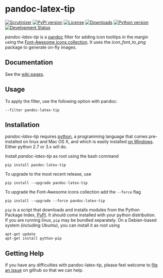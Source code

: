 # pandoc-latex-tip
[![Scrutinizer](https://img.shields.io/scrutinizer/g/chdemko/pandoc-latex-tip.svg)](https://scrutinizer-ci.com/g/chdemko/pandoc-latex-tip/)
[![PyPI version](https://img.shields.io/pypi/v/pandoc-latex-tip.svg)](https://pypi.python.org/pypi/pandoc-latex-tip/)
[![License](https://img.shields.io/pypi/l/pandoc-latex-tip.svg)](http://www.cecill.info/licences/Licence_CeCILL-B_V1-en.html)
[![Downloads](https://img.shields.io/pypi/dm/pandoc-latex-tip.svg)](https://pypi.python.org/pypi/pandoc-latex-tip/)
[![Python version](https://img.shields.io/pypi/pyversions/pandoc-latex-tip.svg)](https://pypi.python.org/pypi/pandoc-latex-tip/)
[![Development Status](https://img.shields.io/pypi/status/pandoc-latex-tip.svg)](https://pypi.python.org/pypi/pandoc-latex-tip/)

*pandoc-latex-tip* is a [pandoc] filter for adding icon tooltips in the margin using the [Font-Awesome icons collection](https://fortawesome.github.io).
It uses the *icon_font_to_png* package to generate on-fly images.

[pandoc]: http://pandoc.org/

Documentation
-------------

See the [wiki pages](https://github.com/chdemko/pandoc-latex-tip/wiki).

Usage
-----

To apply the filter, use the following option with pandoc:

    --filter pandoc-latex-tip

Installation
------------

*pandoc-latex-tip* requires [python], a programming language that comes pre-installed on linux and Mac OS X, and which is easily installed [on Windows]. Either python 2.7 or 3.x will do.

Install *pandoc-latex-tip* as root using the bash command

    pip install pandoc-latex-tip

To upgrade to the most recent release, use

    pip install --upgrade pandoc-latex-tip

To upgrade the Font-Awesome icons collection add the `--force` flag

    pip install --upgrade --force pandoc-latex-tip

`pip` is a script that downloads and installs modules from the Python Package Index, [PyPI].  It should come installed with your python distribution. If you are running linux, `pip` may be bundled separately. On a Debian-based system (including Ubuntu), you can install it as root using

    apt-get update
    apt-get install python-pip

[python]: https://www.python.org/pandoc-latex-tip
[on Windows]: https://www.python.org/downloads/windows/
[PyPI]: https://pypi.python.org/pypi


Getting Help
------------

If you have any difficulties with pandoc-latex-tip, please feel welcome to [file an issue] on github so that we can help.

[file an issue]: https://github.com/chdemko/pandoc-latex-tip/issues

